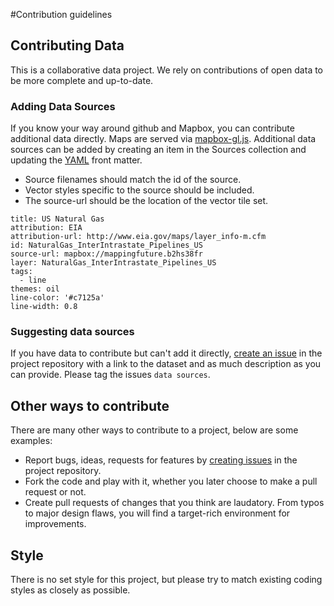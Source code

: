 #Contribution guidelines

## Contributing Data
This is a collaborative data project. We rely on contributions of open data to be more complete and up-to-date.

### Adding Data Sources
If you know your way around github and Mapbox, you can contribute additional data directly. Maps are served via [mapbox-gl.js](https://github.com/mapbox/mapbox-gl-js/). Additional data sources can be added by creating an item in the Sources collection and updating the [YAML](http://jekyllrb.com/docs/frontmatter/) front matter.
- Source filenames should match the id of the source.
- Vector styles specific to the source should be included.
- The source-url should be the location of the vector tile set.

```
title: US Natural Gas
attribution: EIA
attribution-url: http://www.eia.gov/maps/layer_info-m.cfm
id: NaturalGas_InterIntrastate_Pipelines_US
source-url: mapbox://mappingfuture.b2hs38fr
layer: NaturalGas_InterIntrastate_Pipelines_US
tags:
  - line
themes: oil
line-color: '#c7125a'
line-width: 0.8
```

### Suggesting data sources
If you have data to contribute but can't add it directly, [create an issue](https://github.com/developmentseed/connectivity-atlas/issues) in the project repository with a link to the dataset and as much description as you can provide. Please tag the issues `data sources`.

## Other ways to contribute
There are many other ways to contribute to a project, below are some examples:

- Report bugs, ideas, requests for features by [creating issues](https://github.com/developmentseed/connectivity-atlas/issues) in the project repository.
- Fork the code and play with it, whether you later choose to make a pull request or not.
- Create pull requests of changes that you think are laudatory. From typos to major design flaws, you will find a target-rich environment for improvements.

## Style
There is no set style for this project, but please try to match existing coding styles as closely as possible.
